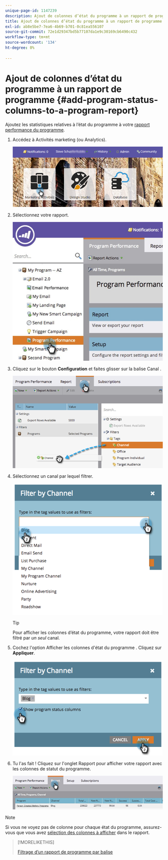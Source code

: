 ```yaml
---
unique-page-id: 1147239
description: Ajout de colonnes d’état du programme à un rapport de programme - Documents Marketo - Documentation du produit
title: Ajout de colonnes d’état du programme à un rapport de programme
exl-id: ab8e5be7-7ea6-4b69-b701-0c81ea556107
source-git-commit: 72e1d29347bd5b77107da1e9c30169cb6490c432
workflow-type: tm+mt
source-wordcount: '134'
ht-degree: 0%

---
```


# Ajout de colonnes d’état du programme à un rapport de programme {#add-program-status-columns-to-a-program-report}

Ajoutez les statistiques relatives à l’état du programme à votre [rapport performance du programme](/help/marketo/product-docs/core-marketo-concepts/programs/program-performance-report/create-a-program-performance-report.md).

1. Accédez à Activités marketing (ou Analytics).

   ![](assets/login-marketing-activities-2.png)

1. Sélectionnez votre rapport.

   ![](assets/emailperformance.jpg)

1. Cliquez sur le bouton **Configuration** et faites glisser sur la balise Canal .

   ![](assets/image2014-9-23-16-3a26-3a38.png)

1. Sélectionnez un canal par lequel filtrer.

   ![](assets/image2014-9-23-16-3a26-3a48.png)

   >[!TIP]
   >
   >Pour afficher les colonnes d’état du programme, votre rapport doit être filtré par _un seul_ canal.

1. Cochez l&#39;option Afficher les colonnes d&#39;état du programme . Cliquez sur **Appliquer**.

   ![](assets/image2014-9-23-16-3a26-3a53.png)

1. Tu l&#39;as fait ! Cliquez sur l&#39;onglet Rapport pour afficher votre rapport avec les colonnes de statut du programme.

   ![](assets/programreport.jpg)

>[!NOTE]
>
>Si vous ne voyez pas de colonne pour chaque état du programme, assurez-vous que vous avez [sélection des colonnes à afficher](/help/marketo/product-docs/reporting/basic-reporting/editing-reports/select-report-columns.md) dans le rapport.

>[!MORELIKETHIS]
>
>[Filtrage d’un rapport de programme par balise](/help/marketo/product-docs/core-marketo-concepts/programs/program-performance-report/filter-a-program-report-by-tag.md)
